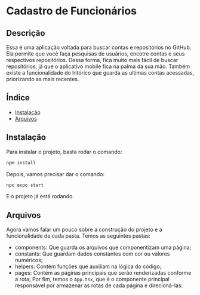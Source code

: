# Cadastro de Funcionários

## Descrição

Essa é uma aplicação voltada para buscar contas e repositórios no GitHub. Ela permite que você faça pesquisas de usuários, encotre contas e seus respectivos repositórios. Dessa forma, fica muito mais fácil de buscar repositórios, já que o aplicativo mobile fica na palma da sua mão. Também existe a funcionalidade do hitórico que guarda as ultimas contas acessadas, priorizando as mais recentes. 

## Índice

- [Instalação](#instalação)
- [Arquivos](#arquivos)

## Instalação

Para instalar o projeto, basta rodar o comando:

```bash
npm install 
```
Depois, vamos precisar dar o comando:
```bash
npx expo start
```
E o projeto já está rodando.

## Arquivos

Agora vamos falar um pouco sobre a construção do projeto e a funcionalidade de cada pasta. Temos as seguintes pastas:
- components: Que guarda os arquivos que componentizam uma página;
- constants: Que guardam dados constantes com cor ou valores numéricos;
- helpers: Contém funções que auxiliam na lógica do código;
- pages: Contém as páginas principais que serão renderizadas conforme a rota;
Por fim, temos o `App.tsx`, que é o componente principal responsável por armazenar as rotas de cada página e direcioná-las.


